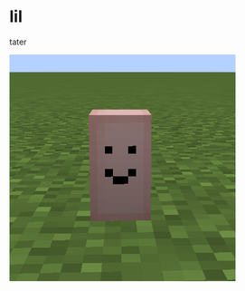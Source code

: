 # lil

tater

![liltater](https://raw.githubusercontent.com/Draylar/lil-tater/master/src/main/resources/assets/liltater/icon.png)
